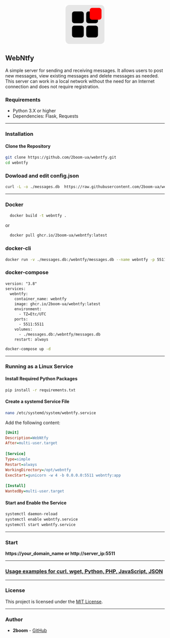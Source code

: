 <div align="center">  
    <img src="https://github.com/2boom-ua/webntfy/blob/main/icon.png?raw=true" alt="" width="124" height="124">
</div>

## WebNtfy

A simple server for sending and receiving messages. It allows users to post new messages, view existing messages and delete messages as needed. This server can work in a local network without the need for an Internet connection and does not require registration.

### Requirements

- Python 3.X or higher
- Dependencies: Flask, Requests

---
### Installation

#### Clone the Repository

```bash
git clone https://github.com/2boom-ua/webntfy.git
cd webntfy
```
### Dowload and edit config.json
```bash
curl -L -o ./messages.db  https://raw.githubusercontent.com/2boom-ua/webntfy/main/messages.db
```
---
### Docker
```bash
  docker build -t webntfy .
```
or
```bash
  docker pull ghcr.io/2boom-ua/webntfy:latest
```

### docker-cli
```bash
docker run -v ./messages.db:/webntfy/messages.db --name webntfy -p 5511:5511 -e TZ=UTC ghcr.io/2boom-ua/webntfy:latest 
```
### docker-compose
```
version: "3.8"
services:
  webntfy:
    container_name: webntfy
    image: ghcr.io/2boom-ua/webntfy:latest
    environment:
      - TZ=Etc/UTC
    ports:
      - 5511:5511
    volumes:
      - ./messages.db:/webntfy/messages.db
    restart: always
```

```bash
docker-compose up -d
```

---
### Running as a Linux Service

#### Install Required Python Packages

```bash
pip install -r requirements.txt
```
#### Create a systemd Service File

```bash
nano /etc/systemd/system/webntfy.service
```

Add the following content:

```ini
[Unit]
Description=WebNtfy
After=multi-user.target

[Service]
Type=simple
Restart=always
WorkingDirectory=/opt/webntfy
ExecStart=gunicorn -w 4 -b 0.0.0.0:5511 webntfy:app

[Install]
WantedBy=multi-user.target
```

#### Start and Enable the Service

```bash
systemctl daemon-reload
systemctl enable webntfy.service
systemctl start webntfy.service
```
---

### Start

**https://your_domain_name or http://server_ip:5511**

---

### [Usage examples for curl, wget, Python, PHP, JavaScript, JSON](usage.md)

---

### License

This project is licensed under the [MIT License](https://opensource.org/licenses/MIT).

---

### Author

- **2boom** - [GitHub](https://github.com/2boom-ua)

